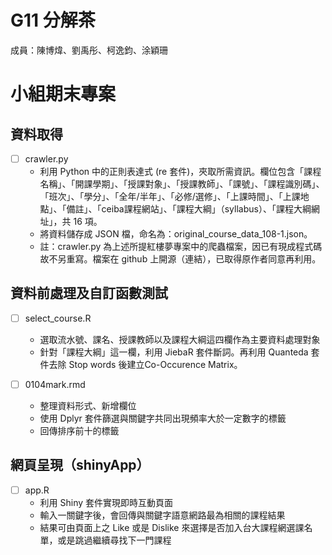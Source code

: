 G11 分解茶 
======================

成員：陳博煒、劉禹彤、柯逸鈞、涂穎珊


小組期末專案
=======================

## 資料取得

- [ ] crawler.py
    - 利用 Python 中的正則表達式 (re 套件)，夾取所需資訊。欄位包含「課程名稱」、「開課學期」、「授課對象」、「授課教師」、「課號」、「課程識別碼」、「班次」、「學分」、「全年/半年」、「必修/選修」、「上課時間」、「上課地點」、「備註」、「ceiba課程網站」、「課程大綱」（syllabus）、「課程大綱網址」，共 16 項。
    - 將資料儲存成 JSON 檔，命名為：original_course_data_108-1.json。
    - 註：crawler.py 為上述所提紅樓夢專案中的爬蟲檔案，因已有現成程式碼故不另重寫。檔案在 github 上開源（連結），已取得原作者同意再利用。

## 資料前處理及自訂函數測試
- [ ] select_course.R
    - 選取流水號、課名、授課教師以及課程大綱這四欄作為主要資料處理對象
    - 針對「課程大綱」這一欄，利用 JiebaR 套件斷詞。再利用 Quanteda 套件去除 Stop words 後建立Co-Occurence Matrix。
    
- [ ] 0104mark.rmd
    - 整理資料形式、新增欄位
    - 使用 Dplyr 套件篩選與關鍵字共同出現頻率大於一定數字的標籤
    - 回傳排序前十的標籤

## 網頁呈現（shinyApp）
- [ ] app.R
    - 利用 Shiny 套件實現即時互動頁面
    - 輸入一關鍵字後，會回傳與關鍵字語意網路最為相關的課程結果
    - 結果可由頁面上之 Like 或是 Dislike 來選擇是否加入台大課程網選課名單，或是跳過繼續尋找下一門課程


